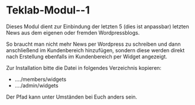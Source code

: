 Teklab-Modul--1
===============

Dieses Modul dient zur Einbindung der letzten 5 (dies ist anpassbar) letzten News aus dem eigenen oder fremden Wordpressblogs.

So braucht man nicht mehr News per Wordpress zu schreiben und dann anschließend im Kundenbereich hinzufügen, sondern diese werden direkt nach Erstellung ebenfalls im Kundenbereich per Widget angezeigt.

Zur Installation bitte die Datei in folgendes Verzeichnis kopieren:

- ..../members/widgets
- ..../admin/widgets

Der Pfad kann unter Umständen bei Euch anders sein. 
